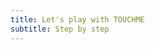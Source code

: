 ```yaml
---
title: Let's play with TOUCHME
subtitle: Step by step
---
```


<script setup>
import midiMonitor from './midiMonitor.vue'
</script>

<client-only>
  <midi-monitor />
</client-only>
